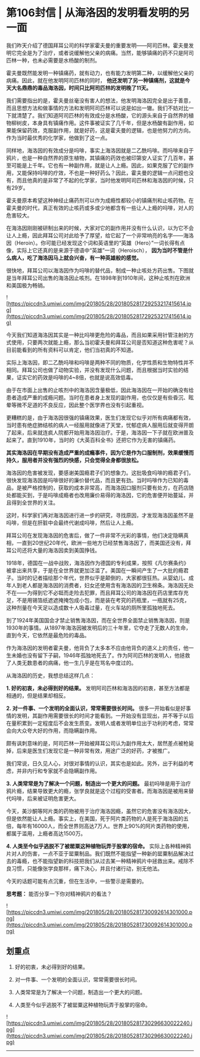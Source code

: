 # 第106封信 | 从海洛因的发明看发明的另一面

我们昨天介绍了德国拜耳公司的科学家霍夫曼的重要发明——阿司匹林。霍夫曼发明它完全是为了治疗，或者说缓解他父亲的病痛。当然，能够镇痛的药不只是阿司匹林一种，也未必需要是水杨酸的制剂。

霍夫曼既然能发明一种镇痛药，就有动力，也有能力发明第二种，以缓解他父亲的病痛。因此，就在他发明阿司匹林的同时， **他还发明了另一种镇痛剂，这就是今天大名鼎鼎的毒品海洛因，时间只比阿司匹林的发明晚了11天。**

我们需要指出的是，霍夫曼丝毫没有害人的想法，他发明海洛因完全是出于善意，而且思想方法和做事情的方法和发明阿司匹林可以说是如出一辙。我们不妨对比一下就清楚了。我们知道阿司匹林的有效成分是水杨酸，它的源头来自于自然界的植物柳树皮，本身具有镇痛作用。这件事被证实了几千年，但是水杨酸有副作用，如果能保留药效，克服副作用，就是好药，这是霍夫曼的逻辑，也是他努力的方向。作为当时最优秀的化学家，他做到了这一点。

同样地，海洛因的有效成分是吗啡，事实上海洛因就是二乙酰吗啡。而吗啡来自于鸦片，也是一种自然界的原生植物，其镇痛的药效也被印第安人证实了几百年，甚至可能是上千年。它也有一种副作用，就是让人上瘾。因此，如果克服了它的副作用，又能保持吗啡的疗效，不也是一种好药么？因此，霍夫曼的逻辑一点问题也没有，而且他真的是非常了不起的化学家，当时他发明阿司匹林和海洛因的时候，只有29岁。

霍夫曼原本希望这种神经止痛药剂可以作为成瘾性都较小的镇痛剂和止咳药物。在霍夫曼的时代，真正有效的止咳药或多或少地都含有一些让人上瘾的吗啡，对人的危害较大。

在海洛因刚刚被研制出来的时候，大家对它的副作用并没有什么认识，以为它不会让人上瘾，因此拜耳公司对此给予了厚望，给它起了一个非常响亮的名字——海洛因（Heroin）。你可能已经发现这个词和英语里的“英雄（Hero）”一词长得有点像，实际上它还真的是来源于德语中“英雄”一词（Heroisch）， **因为当时不管是什么病人，吃了海洛因马上就会兴奋，有一种英雄般的感觉。**

很快地，拜耳公司以海洛因作为吗啡的替代品，制成一种止咳处方药出售。下图就是当年拜耳公司出售的海洛因止咳剂。在1898年到1910年间，这种止咳剂在欧洲和美国极为畅销。

![https://piccdn3.umiwi.com/img/201805/28/201805281729253217415614.jpg](https://piccdn3.umiwi.com/img/201805/28/201805281729253217415614.jpg)

今天我们知道海洛因其实是一种比吗啡更危险的毒品，而且如果采用针管注射的方式使用，只要两次就能上瘾，那么当初霍夫曼和拜耳公司是否知道这种危害呢？从目前能看到的所有资料可以肯定，他们当初真的不知道。

实际上海洛因，即二乙酰吗啡和吗啡是两种不同的物质，化学性质和生物特性并不相同。拜耳公司也做了动物实验，并没有发现什么问题，而且根据当时实验的结果，证实它的药效是吗啡的4~8倍，也就是说高效低毒。

由于在市面上出售的止咳剂中的海洛因含量极低，因此海洛因在一开始的确没有给患者造成严重的成瘾问题。当时在患者身上发现的副作用，也仅仅是有些昏沉、眩晕等微不足道的不良反应，因此整个医学界也没有引起重视。

更糟糕的是，由于海洛因很强的镇痛效果，医生们发现它似乎对所有病痛都有效，当时患有绝症肺结核的病人一经服用就像进了天堂，忧郁症病人服用后就变得开朗了起来，后来就连疯人院都开始用海洛因治疗。于是，海洛因一下子就在欧洲普及起来了。直到1910年，当时的《大英百科全书》还把它作为无害的镇痛药。

 **其实海洛因在早期没有造成严重的成瘾事件，因为它是作为口服制剂，效果缓慢而持久，服用者并没有强烈的快感，只会觉得全身都很放松。**

海洛因的危害被发现，要感谢美国瘾君子们的想象力。这批吸食吗啡的瘾君子们，很快发现海洛因是吗啡很好的廉价替代品，而且更有劲。当时吗啡作为已知的毒品，是被严格控制的，获取的成本非常高，而海洛因口服剂只要有处方，在药店随处都能买到，于是吗啡成瘾者也改用廉价易得的海洛因，它的危害便开始蔓延，并且得到全世界的关注。

这时，科学家们再对海洛因进行进一步的研究，寻找原因，才发现海洛因虽然不是吗啡，但是在肝脏中会最终代谢成吗啡，然后让人上瘾。

拜耳公司在发现海洛因的危害后，做了一件非常不光彩的事情，他们决定隐瞒真相，一直到20世纪20年代，欧洲一些地方已经禁售海洛因了，而美国还没有，拜耳公司还将大量的海洛因卖到美国挣钱。

1918年，德国在一战中战败，海洛因作为德国的专利成果，按照《凡尔赛条约》被拿出来共享，于是在全世界就更加泛滥了。美国在一瞬间产生了一大批的瘾君子。当时的记者描绘那个年代，世界似乎是颠倒的，大家都很狂热。从婴幼儿、成年人到老人都是海洛因的消费者，妇女还使用含有海洛因的卫生棉条。海洛因无处不在——为得到它不必铤而走险去犯罪，而且拜耳公司的海洛因在药店里库存充足，不是用锡箔纸遮遮掩掩包成小包，而是装在考究的药瓶里，一瓶就有25克，这种剂量在今天足以造成数十人吸毒过量，在火车站的厕所里孤独地死去。

到了1924年美国国会才禁止销售海洛因，而在全世界全面禁止销售海洛因，则是1930年的事情。从1897年海洛因被发明后的三十年里，它夺走了无数人的生命，直到今天，它依然是最危险的毒品。

作为海洛因的发明者霍夫曼，他背负了太多本不应由他背负的道义上的责任，他一生未婚也没有留下子嗣，1946年孤独地死去了。作为阿司匹林的发明人，他拯救了人类无数患者的病痛，他一生几乎是在骂名中度过的。

从海洛因的历史，我想总结这样几点：

 **1. 好的初衷，未必得到好的结果。** 发明阿司匹林和海洛因的初衷，甚至方法都是相通的，但是结果却相反。

 **2. 对一件事、一个发明的全面认识，常常需要很长时间。** 很多一开始看似是好事情的发明，其副作用需要很长的时间才能看到。一开始没有显现出，并不等于以后在量积累到一定程度后不会发生质变。发明人或者发明单位出于功利的考虑，常常会向大众夸大好的作用，而隐瞒副作用。

颇有讽刺意味的是，阿司匹林一开始被拜耳公司认为副作用太大，居然差点被枪毙掉，后来是医生们发现它是一种非常有效，用途广泛的好药，才被推广。

我们常说，日久见人心，对很对事情的认识，其实也是如此。另外，出于利益的考虑，并非内行和专家就不会隐瞒副作用。

 **3. 人类常常是为了解决一个问题，制造出一个更大的问题。** 最初吗啡是用于治疗鸦片瘾，结果导致更大的瘾，张学良就是这个过程的受害者。而海洛因是被用来替代吗啡，后来被证明危害更大。

今天，美沙酮等阿片类的药物被用于治疗海洛因瘾，虽然它的危害没有海洛因大，但是依然能让人上瘾。事实上，在美国，死于阿片类药物的人是死于海洛因的五倍，每年有16000人，而全世界则高达7万人。世界上90%的阿片类药物的使用，都属于滥用，上瘾者高达1500万。

 **4. 人类至今似乎逃脱不了被罂粟这种植物玩弄于股掌的宿命。** 实际上各种精神鸦片对人的伤害，一点不亚于罂粟制品。我们既然不能指望一种新的罂粟制品解决过去的毒瘾，也不能指望新的科技把我们从过去某一种精神鸦片中拯救出来。戒除不良习惯，只能像张学良那样，痛下决心，并且付诸行动，别无他法。

今天的话题可能有点沉重，但在生活中，一些警示是需要的。

 **思考题：** 能否分享一下你对精神鸦片的看法？

![https://piccdn3.umiwi.com/img/201805/28/201805281730092614301000.png](https://piccdn3.umiwi.com/img/201805/28/201805281730092614301000.png)

## 划重点

1. 好的初衷，未必得到好的结果。

2. 对一件事、一个发明的全面认识，常常需要很长时间。

3. 人类常常是为了解决一个问题，制造出一个更大的问题。

4. 人类至今似乎逃脱不了被罂粟这种植物玩弄于股掌的宿命。

![https://piccdn3.umiwi.com/img/201805/28/201805281730296630022240.jpg](https://piccdn3.umiwi.com/img/201805/28/201805281730296630022240.jpg)

---
